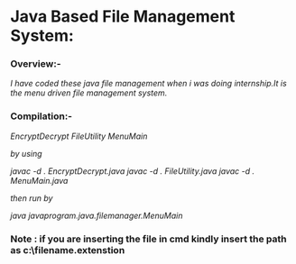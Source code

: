 # Java Based File Management System:

### Overview:-
*I have coded these java file management when i was doing internship.It is the menu driven file management system.*


### Compilation:-
*EncryptDecrypt
FileUtility
MenuMain*

*by using*

*javac -d . EncryptDecrypt.java
javac -d . FileUtility.java
javac -d . MenuMain.java*

*then run by*

*java javaprogram.java.filemanager.MenuMain*

### Note : if you are inserting the file in cmd kindly insert the path as c:\\filename.extenstion
